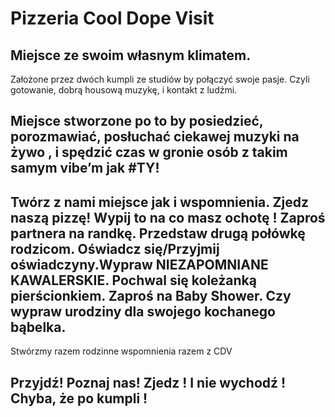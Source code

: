 
# Pizzeria Cool Dope Visit 
## Miejsce ze swoim własnym klimatem.
Założone przez dwóch kumpli ze studiów by połączyć swoje pasje. Czyli gotowanie, dobrą housową muzykę, i kontakt z ludźmi. 

## Miejsce stworzone po to by posiedzieć, porozmawiać, posłuchać ciekawej muzyki na żywo , i spędzić czas w gronie osób z takim samym vibe’m jak #TY!

## Twórz z nami miejsce jak i wspomnienia. Zjedz naszą pizzę! Wypij to na co masz ochotę ! Zaproś partnera na randkę. Przedstaw drugą połówkę rodzicom. Oświadcz się/Przyjmij oświadczyny.Wypraw NIEZAPOMNIANE KAWALERSKIE. Pochwal się koleżanką pierścionkiem. Zaproś na Baby Shower. Czy wypraw urodziny dla swojego kochanego bąbelka. 
Stwórzmy razem rodzinne wspomnienia razem z CDV 

## Przyjdź! Poznaj nas! Zjedz ! I nie wychodź ! Chyba, że po kumpli !
